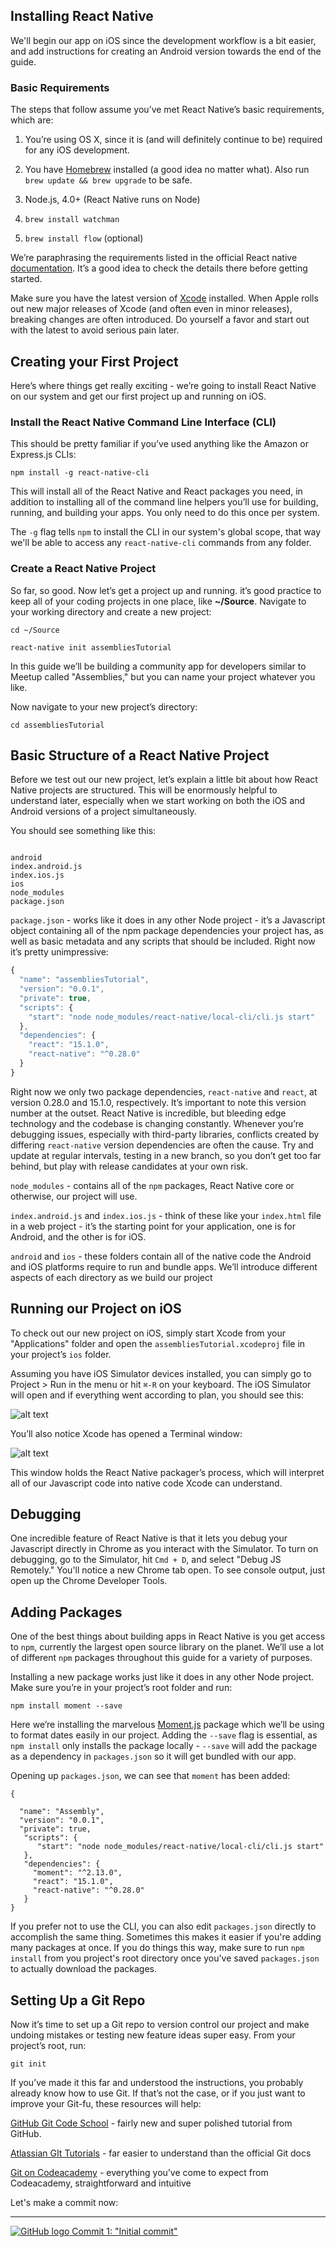 ## Installing React Native

We'll begin our app on iOS since the development workflow is a bit easier, and add instructions for creating an Android version towards the end of the guide.

### Basic Requirements

The steps that follow assume you’ve met React Native’s basic requirements, which are:

1. You’re using OS X, since it is (and will definitely continue to be) required for any iOS development.

2. You have [Homebrew](http://brew.sh/) installed (a good idea no matter what). Also run ```brew update && brew upgrade``` to be safe.

3. Node.js, 4.0+ (React Native runs on Node)

4. ```brew install watchman```

5. ```brew install flow``` (optional)

We’re paraphrasing the requirements listed in the official React native [documentation](https://facebook.github.io/react-native/docs/getting-started.html). It’s a good idea to check the details there before getting started.

Make sure you have the latest version of [Xcode](https://developer.apple.com/xcode/download/) installed. When Apple rolls out new major releases of Xcode (and often even in minor releases), breaking changes are often introduced. Do yourself a favor and start out with the latest to avoid serious pain later.


## Creating your First Project

Here’s where things get really exciting - we’re going to install React Native on our system and get our first project up and running on iOS.

### Install the React Native Command Line Interface (CLI)

This should be pretty familiar if you’ve used anything like the Amazon or Express.js CLIs:

```npm install -g react-native-cli```

This will install all of the React Native and React packages you need, in addition to installing all of the command line helpers you’ll use for building, running, and building your apps. You only need to do this once per system.

The `-g` flag tells `npm` to install the CLI in our system's global scope, that way we'll be able to access any `react-native-cli` commands from any folder.

### Create a React Native Project

So far, so good. Now let’s get a project up and running. it’s good practice to keep all of your coding projects in one place, like **~/Source**. Navigate to your working directory and create a new project:

```cd ~/Source```

```react-native init assembliesTutorial```

In this guide we’ll be building a community app for developers similar to Meetup called "Assemblies," but you can name your project whatever you like.

Now navigate to your new project’s directory:

`cd assembliesTutorial`

## Basic Structure of a React Native Project

Before we test out our new project, let’s explain a little bit about how React Native projects are structured. This will be enormously helpful to understand later, especially when we start working on  both the iOS and Android versions of a project simultaneously.

You should see something like this:
```

android          
index.android.js
index.ios.js     
ios              
node_modules     
package.json
```

`package.json` - works like it does in any other Node project - it’s a Javascript object containing all of the npm package dependencies your project has, as well as basic metadata and any scripts that should be included. Right now it’s pretty unimpressive:

```javascript
{
  "name": "assembliesTutorial",
  "version": "0.0.1",
  "private": true,
  "scripts": {
    "start": "node node_modules/react-native/local-cli/cli.js start"
  },
  "dependencies": {
    "react": "15.1.0",
    "react-native": "^0.28.0"
  }
}
```

Right now we only two package dependencies, `react-native` and `react`, at version 0.28.0 and 15.1.0, respectively. It’s important to note this version number at the outset. React Native is incredible, but bleeding edge technology and the codebase is changing constantly. Whenever you’re debugging issues, especially with third-party libraries, conflicts created by differing ```react-native``` version dependencies are often the cause. Try and update at regular intervals, testing in a new branch, so you don’t get too far behind, but play with release candidates at your own risk.

```node_modules```  - contains all of the `npm` packages, React Native core or otherwise, our project will use.

```index.android.js``` and ```index.ios.js``` - think of these like your `index.html` file in a web project - it’s the starting point for your application, one is for Android, and the other is for iOS.

```android``` and ```ios``` - these folders contain all of the native code the Android and iOS platforms require to run and bundle apps. We’ll introduce different aspects of each directory as we build our project

## Running our Project on iOS


To check out our new project on iOS, simply start Xcode from your "Applications" folder and open the ```assembliesTutorial.xcodeproj``` file in your project’s `ios` folder.

Assuming you have iOS Simulator devices installed, you can simply go to Project > Run in the menu or hit `⌘-R` on your keyboard. The iOS Simulator will open and if everything went according to plan, you should see this:

![alt text](/images/chapter-2-getting-started/beginning-react-native-project-screen-on-ios.png "Beginning React Native project screen on iOS")

You’ll also notice Xcode has opened a Terminal window:

![alt text](/images/chapter-2-getting-started/react-native-packager-terminal-window.png "React native packager Terminal window")

This window holds the React Native packager’s process, which will interpret all of our Javascript code into native code Xcode can understand.

## Debugging

One incredible feature of React Native is that it lets you debug your Javascript directly in Chrome as you interact with the Simulator. To turn on debugging, go to the Simulator, hit `Cmd + D`, and select "Debug JS Remotely." You'll notice a new Chrome tab open. To see console output, just open up the Chrome Developer Tools.

## Adding Packages

One of the best things about building apps in React Native is you get access to `npm`, currently the largest open source library on the planet. We’ll use a lot of different `npm` packages throughout this guide for a variety of purposes.

Installing a new package works just like it does in any other Node project. Make sure you’re in your project’s root folder and run:

```npm install moment --save```

Here we’re installing the marvelous [Moment.js](http://momentjs.com/) package which we’ll be using to format dates easily in our project. Adding the `--save` flag is essential, as `npm install` only installs the package locally - ```--save``` will add the package as a dependency in `packages.json` so it will get bundled with our app.

Opening up `packages.json`, we can see that `moment` has been added:

```
{

  "name": "Assembly",
  "version": "0.0.1",
  "private": true,
   "scripts": {
      "start": "node node_modules/react-native/local-cli/cli.js start"
   },
   "dependencies": {
     "moment": "^2.13.0",
     "react": "15.1.0",
     "react-native": "^0.28.0"
   }
}
```



If you prefer not to use the CLI, you can also edit `packages.json` directly to accomplish the same thing. Sometimes this makes it easier if you're adding many packages at once. If you do things this way, make sure to run `npm install` from you project's root directory once you've saved `packages.json` to actually download the packages.

## Setting Up a Git Repo

Now it’s time to set up a Git repo to version control our project and make undoing mistakes or testing new feature ideas super easy. From your project’s root, run:

```git init```

If you’ve made it this far and understood the instructions, you probably already know how to use Git. If that’s not the case, or if you just want to improve your Git-fu, these resources will help:

[GitHub Git Code School](https://try.github.io/levels/1/challenges/1) - fairly new and super polished tutorial from GitHub.

[Atlassian GIt Tutorials](https://www.atlassian.com/git/tutorials/) - far easier to understand than the official Git docs

[Git on Codeacademy](https://www.codecademy.com/learn/learn-git) - everything you’ve come to expect from Codeacademy, straightforward and intuitive

Let's make a commit now:
***
[![GitHub logo](/images/github-logo.png "GitHub logo") Commit 1: "Initial commit"](https://github.com/buildreactnative/assemblies-tutorial/commit/12539ea3348aaa04983fdf052bc82df24a9ab9d7)
